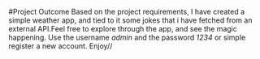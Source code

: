 #Project Outcome
Based on the project requirements, I have created a simple weather app, and tied to it some jokes that i have fetched from an external API.Feel free to explore through the app, and see the magic happening. Use the username *admin* and the password *1234* or simple register a new account. Enjoy//